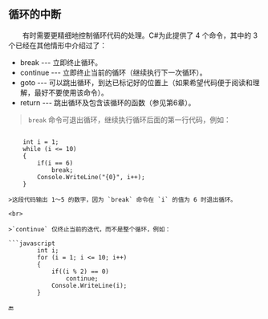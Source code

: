 ## 循环的中断

&emsp;&emsp;有时需要更精细地控制循环代码的处理。C#为此提供了 4 个命令，其中的 3 个已经在其他情形中介绍过了：

* break    --- 立即终止循环。
* continue --- 立即终止当前的循环（继续执行下一次循环）。
* goto     --- 可以跳出循环，到达已标记好的位置上（如果希望代码便于阅读和理解，最好不要使用该命令）。
* return   --- 跳出循环及包含该循环的函数（参见第6章）。

>`break` 命令可退出循环，继续执行循环后面的第一行代码，例如：

>```javascript
        int i = 1;
        while (i <= 10)
        {
            if(i == 6)
                break;
            Console.WriteLine("{0}", i++);
        }
```
>这段代码输出 1～5 的数字，因为 `break` 命令在 `i` 的值为 6 时退出循环。

<br>

>`continue` 仅终止当前的迭代，而不是整个循环，例如：

```javascript
        int i;
        for (i = 1; i <= 10; i++)
        {
            if((i % 2) == 0)
                continue;
            Console.WriteLine(i);
        }
```





🔚